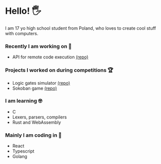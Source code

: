 # Hello! 🖐
I am 17 yo high school student from Poland, who loves to create cool stuff with computers.

### Recently I am working on 🔨
- API for remote code execution [(repo)](https://github.com/senicko/run-api)

### Projects I worked on during competitions 🏆
- Logic gates simulator [(repo)](https://github.com/team-nullptr/logic-gates-simulator)
- Sokoban game [(repo)](https://github.com/bk20dev/sokoban)
  
### I am learning 🤓
- C
- Lexers, parsers, compilers
- Rust and WebAssembly

### Mainly I am coding in 🐙
- React
- Typescript
- Golang
